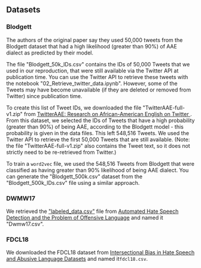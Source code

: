 ## Datasets

### Blodgett

The authors of the original paper say they used 50,000 tweets from the Blodgett dataset that had a high likelihood (greater than 90%) of AAE dialect as predicted by their model. 

The file "Blodgett_50k_IDs.csv" contains the IDs of 50,000 Tweets that we used in our reproduction, that were still available via the Twitter API at publication time. You can use the Twitter API to retrieve these tweets with the notebook "02_Retrieve_twitter_data.ipynb". However, some of the Tweets may have become unavailable (if they are deleted or removed from Twitter) since publication time.

To create this list of Tweet IDs, we downloaded the file "TwitterAAE-full-v1.zip" from [TwitterAAE: Research on African-American English on Twitter
](http://slanglab.cs.umass.edu/TwitterAAE/). From this dataset, we selected the IDs of Tweets that have a high probability (greater than 90%) of being AAE, according to the Blodgett model - this probability is given in the data files. This left 548,516 Tweets. We used the Twitter API to retrieve the first 50,000 Tweets that are still available.  (Note: the file "TwitterAAE-full-v1.zip" also contains the Tweet text, so it does not strictly need to be re-retrieved from Twitter.)

To train a `word2vec` file, we used the 548,516 Tweets from Blodgett that were classified as having greater than 90% likelihood of being AAE dialect. You can generate the "Blodgett_500k.csv" dataset from the "Blodgett_500k_IDs.csv" file using a similar approach.

### DWMW17

We retrieved the ["labeled_data.csv"](https://github.com/t-davidson/hate-speech-and-offensive-language/blob/master/data/labeled_data.csv) file from [Automated Hate Speech Detection and the Problem of Offensive Language](https://github.com/t-davidson/hate-speech-and-offensive-language) and named it "Dwmw17.csv".

### FDCL18 

We downloaded the FDCL18 dataset from [Intersectional Bias in Hate Speech and Abusive Language Datasets](https://github.com/jaeyk/intersectional-bias-in-ml) and named it`fdcl18.csv`.
